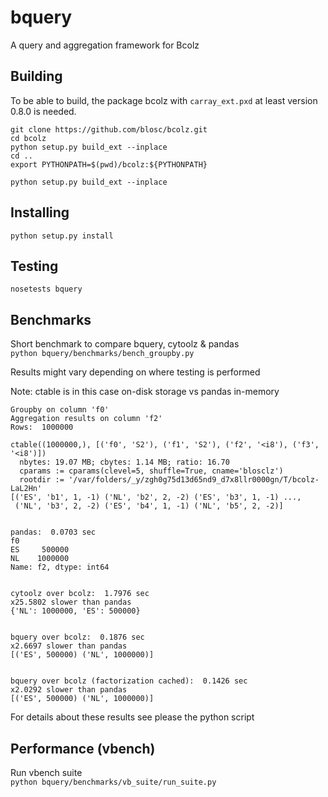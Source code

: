 bquery
======

A query and aggregation framework for Bcolz

Building
--------
To be able to build, the package bcolz with ```carray_ext.pxd``` at least version 0.8.0 is needed.

```
git clone https://github.com/blosc/bcolz.git
cd bcolz
python setup.py build_ext --inplace
cd ..
export PYTHONPATH=$(pwd)/bcolz:${PYTHONPATH}
```

```
python setup.py build_ext --inplace
```

Installing
----------
```
python setup.py install
```

Testing
-------
```nosetests bquery```

Benchmarks
----------
Short benchmark to compare bquery, cytoolz & pandas  
```python bquery/benchmarks/bench_groupby.py```

Results might vary depending on where testing is performed  

Note: ctable is in this case on-disk storage vs pandas in-memory  

```
Groupby on column 'f0'
Aggregation results on column 'f2'
Rows:  1000000

ctable((1000000,), [('f0', 'S2'), ('f1', 'S2'), ('f2', '<i8'), ('f3', '<i8')])
  nbytes: 19.07 MB; cbytes: 1.14 MB; ratio: 16.70
  cparams := cparams(clevel=5, shuffle=True, cname='blosclz')
  rootdir := '/var/folders/_y/zgh0g75d13d65nd9_d7x8llr0000gn/T/bcolz-LaL2Hn'
[('ES', 'b1', 1, -1) ('NL', 'b2', 2, -2) ('ES', 'b3', 1, -1) ...,
 ('NL', 'b3', 2, -2) ('ES', 'b4', 1, -1) ('NL', 'b5', 2, -2)]


pandas:  0.0703 sec
f0
ES     500000
NL    1000000
Name: f2, dtype: int64


cytoolz over bcolz:  1.7976 sec
x25.5802 slower than pandas
{'NL': 1000000, 'ES': 500000}


bquery over bcolz:  0.1876 sec
x2.6697 slower than pandas
[('ES', 500000) ('NL', 1000000)]


bquery over bcolz (factorization cached):  0.1426 sec
x2.0292 slower than pandas
[('ES', 500000) ('NL', 1000000)]
```
For details about these results see please the python script

Performance (vbench)
--------------------
Run vbench suite  
```python bquery/benchmarks/vb_suite/run_suite.py```
